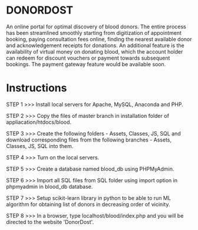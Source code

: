 # DONORDOST

An online portal for optimal discovery of blood donors. The entire process has been streamlined smoothly starting from digitization of appointment booking, paying consultation fees online, finding the nearest available donor and acknowledgement receipts for donations. An additional feature is the availability of virtual money on donating blood, which the account holder can redeem for discount vouchers or payment towards subsequent bookings. The payment gateway feature would be available soon.

# Instructions

STEP 1 >>> Install local servers for Apache, MySQL, Anaconda and PHP.

STEP 2 >>> Copy the files of master branch in installation folder of appliacation/htdocs/blood.

STEP 3 >>> Create the following folders - Assets, Classes, JS, SQL and download corresponding files from the following branches - Assets, Classes, JS, SQL into them.

STEP 4 >>> Turn on the local servers.

STEP 5 >>> Create a database named blood_db using PHPMyAdmin.

STEP 6 >>> Import all SQL files from SQL folder using import option in phpmyadmin in blood_db database.

STEP 7 >>> Setup scikit-learn library in python to be able to run ML algorithm for obtaining list of donors in decreasing order of vicinity.

STEP 8 >>> In a browser, type localhost/blood/index.php and you will be directed to the website 'DonorDost'.





